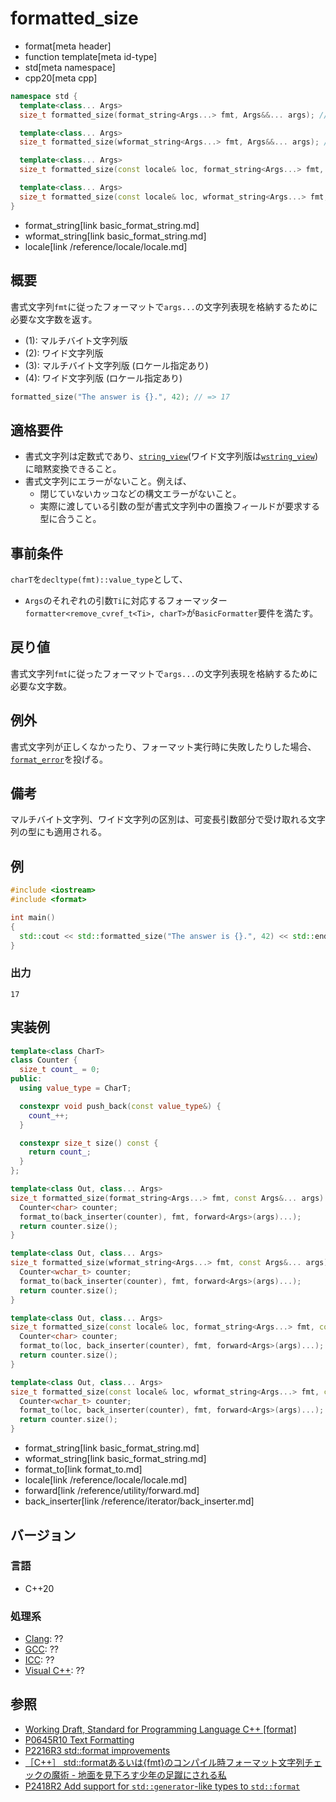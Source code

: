 # formatted_size

* format[meta header]
* function template[meta id-type]
* std[meta namespace]
* cpp20[meta cpp]

```cpp
namespace std {
  template<class... Args>
  size_t formatted_size(format_string<Args...> fmt, Args&&... args); // (1)

  template<class... Args>
  size_t formatted_size(wformat_string<Args...> fmt, Args&&... args); // (2)

  template<class... Args>
  size_t formatted_size(const locale& loc, format_string<Args...> fmt, Args&&... args); // (3)

  template<class... Args>
  size_t formatted_size(const locale& loc, wformat_string<Args...> fmt, Args&&... args); // (4)
}
```
* format_string[link basic_format_string.md]
* wformat_string[link basic_format_string.md]
* locale[link /reference/locale/locale.md]

## 概要

書式文字列`fmt`に従ったフォーマットで`args...`の文字列表現を格納するために必要な文字数を返す。

* (1): マルチバイト文字列版
* (2): ワイド文字列版
* (3): マルチバイト文字列版 (ロケール指定あり)
* (4): ワイド文字列版 (ロケール指定あり)

```cpp
formatted_size("The answer is {}.", 42); // => 17
```

## 適格要件

* 書式文字列は定数式であり、[`string_view`](/reference/string_view/basic_string_view.md)(ワイド文字列版は[`wstring_view`](/reference/string_view/basic_string_view.md))に暗黙変換できること。
* 書式文字列にエラーがないこと。例えば、
    * 閉じていないカッコなどの構文エラーがないこと。
    * 実際に渡している引数の型が書式文字列中の置換フィールドが要求する型に合うこと。

## 事前条件

`charT`を`decltype(fmt)::value_type`として、

* `Args`のそれぞれの引数`Ti`に対応するフォーマッター`formatter<remove_cvref_t<Ti>, charT>`が`BasicFormatter`要件を満たす。

## 戻り値

書式文字列`fmt`に従ったフォーマットで`args...`の文字列表現を格納するために必要な文字数。

## 例外

書式文字列が正しくなかったり、フォーマット実行時に失敗したりした場合、[`format_error`](format_error.md)を投げる。

## 備考

マルチバイト文字列、ワイド文字列の区別は、可変長引数部分で受け取れる文字列の型にも適用される。

## 例
```cpp example
#include <iostream>
#include <format>

int main()
{
  std::cout << std::formatted_size("The answer is {}.", 42) << std::endl;
}
```

### 出力
```
17
```

## 実装例

```cpp
template<class CharT>
class Counter {
  size_t count_ = 0;
public:
  using value_type = CharT;

  constexpr void push_back(const value_type&) {
    count_++;
  }

  constexpr size_t size() const {
    return count_;
  }
};

template<class Out, class... Args>
size_t formatted_size(format_string<Args...> fmt, const Args&... args) {
  Counter<char> counter;
  format_to(back_inserter(counter), fmt, forward<Args>(args)...);
  return counter.size();
}

template<class Out, class... Args>
size_t formatted_size(wformat_string<Args...> fmt, const Args&... args) {
  Counter<wchar_t> counter;
  format_to(back_inserter(counter), fmt, forward<Args>(args)...);
  return counter.size();
}

template<class Out, class... Args>
size_t formatted_size(const locale& loc, format_string<Args...> fmt, const Args&... args) {
  Counter<char> counter;
  format_to(loc, back_inserter(counter), fmt, forward<Args>(args)...);
  return counter.size();
}

template<class Out, class... Args>
size_t formatted_size(const locale& loc, wformat_string<Args...> fmt, const Args&... args) {
  Counter<wchar_t> counter;
  format_to(loc, back_inserter(counter), fmt, forward<Args>(args)...);
  return counter.size();
}
```
* format_string[link basic_format_string.md]
* wformat_string[link basic_format_string.md]
* format_to[link format_to.md]
* locale[link /reference/locale/locale.md]
* forward[link /reference/utility/forward.md]
* back_inserter[link /reference/iterator/back_inserter.md]

## バージョン
### 言語
- C++20

### 処理系
- [Clang](/implementation.md#clang): ??
- [GCC](/implementation.md#gcc): ??
- [ICC](/implementation.md#icc): ??
- [Visual C++](/implementation.md#visual_cpp): ??

## 参照

* [Working Draft, Standard for Programming Language C++ [format]](https://timsong-cpp.github.io/cppwp/format)
* [P0645R10 Text Formatting](http://www.open-std.org/jtc1/sc22/wg21/docs/papers/2019/p0645r10.html)
* [P2216R3 std::format improvements](http://www.open-std.org/jtc1/sc22/wg21/docs/papers/2021/p2216r3.html)
* [［C++］ std::formatあるいは{fmt}のコンパイル時フォーマット文字列チェックの魔術 - 地面を見下ろす少年の足蹴にされる私](https://onihusube.hatenablog.com/entry/2021/07/01/195912)
* [P2418R2 Add support for `std::generator`-like types to `std::format`](https://www.open-std.org/jtc1/sc22/wg21/docs/papers/2021/p2418r2.html)

